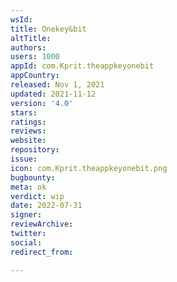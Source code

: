 ```yaml
---
wsId: 
title: Onekey&bit
altTitle: 
authors: 
users: 1000
appId: com.Kprit.theappkeyonebit
appCountry: 
released: Nov 1, 2021
updated: 2021-11-12
version: '4.0'
stars: 
ratings: 
reviews: 
website: 
repository: 
issue: 
icon: com.Kprit.theappkeyonebit.png
bugbounty: 
meta: ok
verdict: wip
date: 2022-07-31
signer: 
reviewArchive: 
twitter: 
social: 
redirect_from: 

---
```


